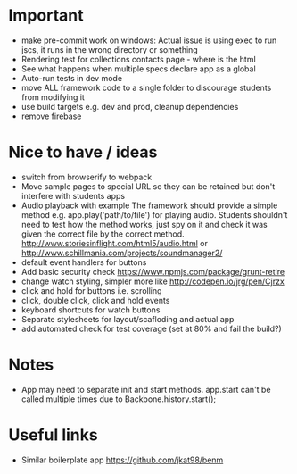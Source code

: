# Important

- make pre-commit work on windows: Actual issue is using exec to run jscs, it runs in the wrong directory or something
- Rendering test for collections contacts page - where is the html
- See what happens when multiple specs declare app as a global
- Auto-run tests in dev mode
- move ALL framework code to a single folder to discourage students from modifying it
- use build targets e.g. dev and prod, cleanup dependencies
- remove firebase

# Nice to have / ideas
- switch from browserify to webpack
- Move sample pages to special URL so they can be retained but don't interfere with students apps
- Audio playback with example
The framework should provide a simple method e.g. app.play('path/to/file') for playing audio.
Students shouldn't need to test how the method works, just spy on it and check it was given the correct file by the correct method.
http://www.storiesinflight.com/html5/audio.html or http://www.schillmania.com/projects/soundmanager2/
- default event handlers for buttons
- Add basic security check https://www.npmjs.com/package/grunt-retire
- change watch styling, simpler more like http://codepen.io/jrg/pen/Cjrzx
- click and hold for buttons i.e. scrolling
- click, double click, click and hold events
- keyboard shortcuts for watch buttons
- Separate stylesheets for layout/scafloding and actual app
- add automated check for test coverage (set at 80% and fail the build?)

# Notes
- App may need to separate init and start methods. app.start can't be called multiple times due to Backbone.history.start();


# Useful links
- Similar boilerplate app https://github.com/jkat98/benm
